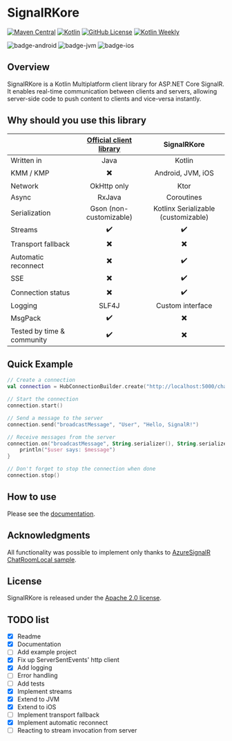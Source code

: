 # SignalRKore

[![Maven Central](https://img.shields.io/maven-central/v/eu.lepicekmichal.signalrkore/signalrkore)](https://mvnrepository.com/artifact/eu.lepicekmichal.signalrkore)
[![Kotlin](https://img.shields.io/badge/kotlin-2.2.10-blue.svg?logo=kotlin)](http://kotlinlang.org)
[![GitHub License](https://img.shields.io/badge/license-Apache%20License%202.0-blue.svg?style=flat)](http://www.apache.org/licenses/LICENSE-2.0)
[![Kotlin Weekly](https://img.shields.io/badge/Kotlin%20Weekly-%23416-purple?style=flat)](https://mailchi.mp/kotlinweekly/kotlin-weekly-416)

![badge-android](http://img.shields.io/badge/platform-android-6EDB8D.svg?style=flat)
![badge-jvm](http://img.shields.io/badge/platform-jvm-DB413D.svg?style=flat)
![badge-ios](http://img.shields.io/badge/platform-ios-lightgray?style=flat)

## Overview

SignalRKore is a Kotlin Multiplatform client library for ASP.NET Core SignalR. It enables real-time communication between clients and servers, allowing server-side code to push content to clients and vice-versa instantly.

## Why should you use **this** library

|                            | [Official client library](https://learn.microsoft.com/en-us/aspnet/core/signalr/java-client) |             SignalRKore             |
|:---------------------------|:--------------------------------------------------------------------------------------------:|:-----------------------------------:|
| Written in                 |                                             Java                                             |               Kotlin                |
| KMM / KMP                  |                                   :heavy_multiplication_x:                                   |          Android, JVM, iOS          |
| Network                    |                                         OkHttp only                                          |                Ktor                 |
| Async                      |                                            RxJava                                            |             Coroutines              |
| Serialization              |                                   Gson (non-customizable)                                    | Kotlinx Serializable (customizable) |
| Streams                    |                                      :heavy_check_mark:                                      |         :heavy_check_mark:          |
| Transport fallback         |                                   :heavy_multiplication_x:                                   |      :heavy_multiplication_x:       |
| Automatic reconnect        |                                   :heavy_multiplication_x:                                   |         :heavy_check_mark:          |
| SSE                        |                                   :heavy_multiplication_x:                                   |         :heavy_check_mark:          |
| Connection status          |                                   :heavy_multiplication_x:                                   |         :heavy_check_mark:          |
| Logging                    |                                            SLF4J                                             |          Custom interface           |
| MsgPack                    |                                      :heavy_check_mark:                                      |      :heavy_multiplication_x:       |
| Tested by time & community |                                      :heavy_check_mark:                                      |      :heavy_multiplication_x:       |

## Quick Example

```kotlin
// Create a connection
val connection = HubConnectionBuilder.create("http://localhost:5000/chat")

// Start the connection
connection.start()

// Send a message to the server
connection.send("broadcastMessage", "User", "Hello, SignalR!")

// Receive messages from the server
connection.on("broadcastMessage", String.serializer(), String.serializer()).collect { (user, message) ->
    println("$user says: $message")
}

// Don't forget to stop the connection when done
connection.stop()
```

## How to use

Please see the [documentation](https://lepicekmichal.github.io/SignalRKore/).

## Acknowledgments

All functionality was possible to implement only thanks to [AzureSignalR ChatRoomLocal sample](https://github.com/aspnet/AzureSignalR-samples/tree/main/samples/ChatRoomLocal).

## License

SignalRKore is released under the [Apache 2.0 license](https://github.com/lepicekmichal/SignalRKore/blob/main/LICENSE.txt).

## TODO list

- [x] Readme
- [x] Documentation
- [ ] Add example project
- [x] Fix up ServerSentEvents' http client
- [x] Add logging
- [ ] Error handling
- [ ] Add tests
- [x] Implement streams
- [x] Extend to JVM
- [x] Extend to iOS
- [ ] Implement transport fallback
- [x] Implement automatic reconnect
- [ ] Reacting to stream invocation from server
